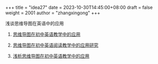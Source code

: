 +++
title = "idea27"
date = 2023-10-30T14:45:00+08:00
draft = false
weight = 2001
author = "zhangxingong"
+++

浅谈思维导图在英语中的应用

1.  [思维导图在初中英语教学中的应用](https://gcore.jsdelivr.net/gh/zhangxingong/blog@main/static/img/2557-2877-1-PB.pdf)

2.  [思维导图在初中英语阅读教学中的应用研究](https://gcore.jsdelivr.net/gh/zhangxingong/blog@main/static/img/1781-1952-2-PB.pdf)

3.  [浅析思维导图在初中英语教学中的应用](http://m.xiaoyuanyingyu.com/view.php?aid=9410)
